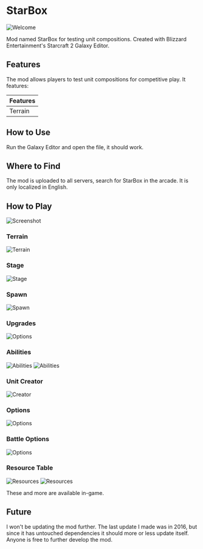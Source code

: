 # StarBox
![Welcome](images/Welcoming.jpg)

Mod named StarBox for testing unit compositions.
Created with Blizzard Entertainment's Starcraft 2 Galaxy Editor.
## Features
The mod allows players to test unit compositions for competitive play.
It features:

| Features |
| --- |
| Terrain || h |

## How to Use
Run the Galaxy Editor and open the file, it should work.
## Where to Find
The mod is uploaded to all servers, search for StarBox in the arcade.
It is only localized in English.
## How to Play
![Screenshot](images/Screenshot1.jpg)
### Terrain
![Terrain](images/Help1.jpg)
### Stage
![Stage](images/Help2.jpg)
### Spawn
![Spawn](images/Help3.jpg)
### Upgrades
![Options](images/Help6.jpg)
### Abilities
![Abilities](images/Help4.jpg)
![Abilities](images/Help4.1.jpg)
### Unit Creator
![Creator](images/Help5.jpg)
### Options
![Options](images/Help5.1.jpg)
### Battle Options
![Options](images/Help5.2.jpg)
### Resource Table
![Resources](images/Help7.jpg)
![Resources](images/Help7.1.jpg)

These and more are available in-game.
## Future
I won't be updating the mod further. The last update I made was in 2016, but since it has untouched dependencies it should more or less update itself. 
Anyone is free to further develop the mod.
